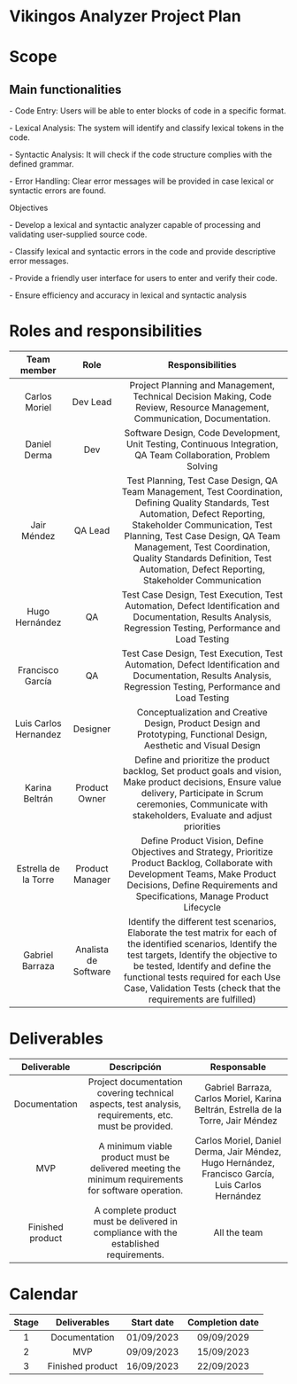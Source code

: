 ﻿# Vikingos Analyzer Project Plan
# Scope
## **Main functionalities**
\- Code Entry: Users will be able to enter blocks of code in a specific format.

\- Lexical Analysis: The system will identify and classify lexical tokens in the code.

\- Syntactic Analysis: It will check if the code structure complies with the defined grammar.

\- Error Handling: Clear error messages will be provided in case lexical or syntactic errors are found.

Objectives

\- Develop a lexical and syntactic analyzer capable of processing and validating user-supplied source code.

\- Classify lexical and syntactic errors in the code and provide descriptive error messages.

\- Provide a friendly user interface for users to enter and verify their code.

\- Ensure efficiency and accuracy in lexical and syntactic analysis
# **Roles and responsibilities**


|**Team member**|**Role**|**Responsibilities**|
| :-: | :-: | :-: |
|Carlos Moriel|Dev Lead|Project Planning and Management, Technical Decision Making, Code Review, Resource Management, Communication, Documentation.|
|Daniel Derma|Dev|Software Design, Code Development, Unit Testing, Continuous Integration, QA Team Collaboration, Problem Solving|
|Jair Méndez|QA Lead|Test Planning, Test Case Design, QA Team Management, Test Coordination, Defining Quality Standards, Test Automation, Defect Reporting, Stakeholder Communication, Test Planning, Test Case Design, QA Team Management, Test Coordination, Quality Standards Definition, Test Automation, Defect Reporting, Stakeholder Communication|
|Hugo Hernández|QA|Test Case Design, Test Execution, Test Automation, Defect Identification and Documentation, Results Analysis, Regression Testing, Performance and Load Testing|
|Francisco García|QA|Test Case Design, Test Execution, Test Automation, Defect Identification and Documentation, Results Analysis, Regression Testing, Performance and Load Testing|
|Luis Carlos Hernandez|Designer|Conceptualization and Creative Design, Product Design and Prototyping, Functional Design, Aesthetic and Visual Design|
|Karina Beltrán|Product Owner|Define and prioritize the product backlog, Set product goals and vision, Make product decisions, Ensure value delivery, Participate in Scrum ceremonies, Communicate with stakeholders, Evaluate and adjust priorities|
|Estrella de la Torre|Product Manager|Define Product Vision, Define Objectives and Strategy, Prioritize Product Backlog, Collaborate with Development Teams, Make Product Decisions, Define Requirements and Specifications, Manage Product Lifecycle|
|Gabriel Barraza|Analista de Software|Identify the different test scenarios, Elaborate the test matrix for each of the identified scenarios, Identify the test targets, Identify the objective to be tested, Identify and define the functional tests required for each Use Case, Validation Tests (check that the requirements are fulfilled)|
# <a name="_heading=h.4d34og8"></a>**Deliverables**


|**Deliverable**|**Descripción**|**Responsable**|
| :-: | :-: | :-: |
|Documentation|Project documentation covering technical aspects, test analysis, requirements, etc. must be provided.|Gabriel Barraza, Carlos Moriel, Karina Beltrán, Estrella de la Torre, Jair Méndez |
|MVP|A minimum viable product must be delivered meeting the minimum requirements for software operation.|Carlos Moriel, Daniel Derma, Jair Méndez, Hugo Hernández, Francisco García, Luis Carlos Hernández |
|Finished product|A complete product must be delivered in compliance with the established requirements.|All the team|

# <a name="_heading=h.2s8eyo1"></a><a name="_heading=h.lon3fmqhyon"></a><a name="_heading=h.17dp8vu"></a>**Calendar**


|<a name="_heading=h.3rdcrjn"></a>**Stage**|**Deliverables**|**Start date**|**Completion date**|
| :-: | :-: | :-: | :-: |
|1|Documentation|01/09/2023|09/09/2029|
|2|MVP|09/09/2023|15/09/2023|
|3|Finished product|16/09/2023|22/09/2023|



